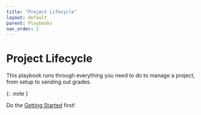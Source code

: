 ```yaml
---
title: "Project Lifecycle"
layout: default
parent: Playbooks
nav_order: 2
---
```


# Project Lifecycle

This playbook runs through everything you need to do to manage a project, from setup to sending out grades.

{: .note }

Do the [Getting Started]({{site.baseurl}}/getting-started/) first!

